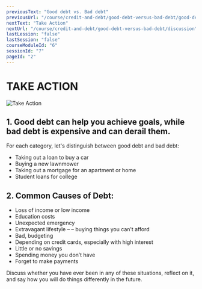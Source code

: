 ```yaml
---
previousText: "Good debt vs. Bad debt"
previousUrl: "/course/credit-and-debt/good-debt-versus-bad-debt/good-debt-versus-bad-debt"
nextText: "Take Action"
nextUrl: "/course/credit-and-debt/good-debt-versus-bad-debt/discussion"
lastLession: "false"
lastSession: "false"
courseModuleId: "6"
sessionId: "7"
pageId: "2"
---
```



# TAKE ACTION

![Take Action](/assets/img/take-action.jpg)

## 1. Good debt can help you achieve goals, while bad debt is expensive and can derail them.

For each category, let's distinguish between good debt and bad debt:

- Taking out a loan to buy a car
- Buying a new lawnmower
- Taking out a mortgage for an apartment or home
- Student loans for college

## 2. Common Causes of Debt:

- Loss of income or low income
- Education costs
- Unexpected emergency
- Extravagant lifestyle – – buying things you can’t afford
- Bad, budgeting
- Depending on credit cards, especially with high interest
- Little or no savings
- Spending money you don’t have
- Forget to make payments

Discuss whether you have ever been in any of these situations, reflect on it, and say how you will do things differently in the future.
